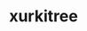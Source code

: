 ---
id: 796
title: xurkitree
types: [electric]
image: https://raw.githubusercontent.com/PokeAPI/sprites/master/sprites/pokemon/796.png
---